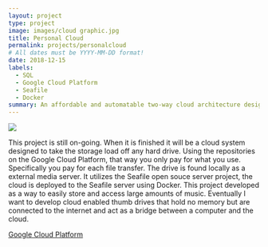 ```yaml
---
layout: project
type: project
image: images/cloud graphic.jpg	
title: Personal Cloud
permalink: projects/personalcloud
# All dates must be YYYY-MM-DD format!
date: 2018-12-15
labels:
  - SQL
  - Google Cloud Platform
  - Seafile
  - Docker
summary: An affordable and automatable two-way cloud architecture designed around my personal music collection with easy access on any machine.
---
```


<img class="ui medium right floated rounded image" src="https://assets.pcmag.com/media/images/349409-back-up-your-cloud-how-to-download-all-your-data.jpg">

This project is still on-going. When it is finished it will be a cloud system designed to take the storage load off any hard drive. Using the repositories on the Google Cloud Platform, that way you only pay for what you use. Specifically you pay for each file transfer. 
The drive is found locally as a external media server. It utilizes the Seafile open souce server project, the cloud is deployed to the Seafile server using Docker. 
This project developed as a way to easily store and access large amounts of music. Eventually I want to develop cloud enabled thumb drives that hold no memory but are connected to the internet and act as a bridge between a computer and the cloud.

[Google Cloud Platform ](https://cloud.google.com/) 


